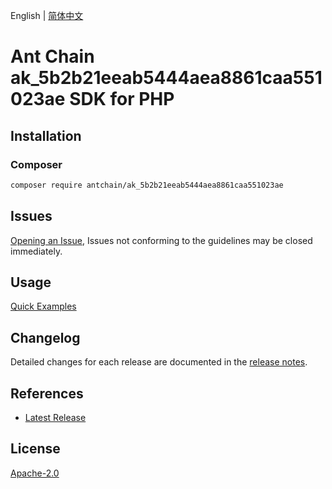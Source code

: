 English | [简体中文](README-CN.md)

# Ant Chain ak_5b2b21eeab5444aea8861caa551023ae SDK for PHP

## Installation

### Composer

```bash
composer require antchain/ak_5b2b21eeab5444aea8861caa551023ae
```

## Issues

[Opening an Issue](https://github.com/alipay/antchain-openapi-prod-sdk/issues/new), Issues not conforming to the guidelines may be closed immediately.

## Usage

[Quick Examples](https://github.com/alipay/antchain-openapi-prod-sdk/blob/master/docs/0-Examples-EN.md#quick-examples)

## Changelog

Detailed changes for each release are documented in the [release notes](./ChangeLog.txt).

## References

* [Latest Release](https://github.com/antchain-openapi-sdk-php)

## License

[Apache-2.0](http://www.apache.org/licenses/LICENSE-2.0)

